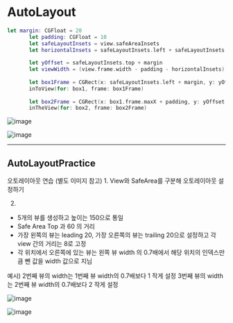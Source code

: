 # AutoLayout

 
 ```swift
 let margin: CGFloat = 20
        let padding: CGFloat = 10
        let safeLayoutInsets = view.safeAreaInsets
        let horizontalInsets = safeLayoutInsets.left + safeLayoutInsets.right
        
        let yOffset = safeLayoutInsets.top + margin
        let viewWidth = (view.frame.width - padding - horizontalInsets) / 2 - margin
        
        let box1Frame = CGRect(x: safeLayoutInsets.left + margin, y: yOffset, width: viewWidth, height: view.bounds.height - yOffset - (safeLayoutInsets.bottom + margin))
        inToView(for: box1, frame: box1Frame)
        
        let box2Frame = CGRect(x: box1.frame.maxX + padding, y: yOffset, width: viewWidth, height: view.bounds.height - yOffset - (safeLayoutInsets.bottom + margin))
        inTheView(for: box2, frame: box2Frame)
 ```
![image](https://user-images.githubusercontent.com/62827163/82026363-9d50c600-96cd-11ea-8e07-915620c802d7.png)

![image](https://user-images.githubusercontent.com/62827163/82026245-75f9f900-96cd-11ea-8361-23574d7ff6a3.png)

---

## AutoLayoutPractice

오토레이아웃 연습 (별도 이미지 참고)
1.
View와 SafeArea를 구분해 오토레이아웃 설정하기

2.  
- 5개의 뷰를 생성하고 높이는 150으로 통일
- Safe Area Top 과 60 의 거리
- 가장 왼쪽의 뷰는 leading 20, 가장 오른쪽의 뷰는 trailing 20으로 설정하고 각 view 간의 거리는 8로 고정
- 각 위치에서 오른쪽에 있는 뷰는 왼쪽 뷰 width 의 0.7배에서 해당 위치의 인덱스만큼 뺀 값을 width 값으로 지님

예시)
2번째 뷰의 width는 1번째 뷰 width의 0.7배보다 1 작게 설정
3번째 뷰의 width는 2번째 뷰 width의 0.7배보다 2 작게 설정

![image](https://user-images.githubusercontent.com/62827163/82143689-ac2baa00-9880-11ea-9945-b641a6805a71.png)

![image](https://user-images.githubusercontent.com/62827163/82143703-c6658800-9880-11ea-9550-0645a7ff4856.png)